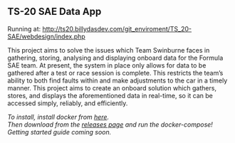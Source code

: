 ## TS-20 SAE Data App

Running at: http://ts20.billydasdev.com/git_enviroment/TS_20-SAE/webdesign/index.php

This project aims to solve the issues which Team Swinburne faces in gathering, storing, analysing and displaying onboard data for the Formula SAE team. At present, the system in place only allows for data to be gathered after a test or race session is complete. This restricts the team’s ability to both find faults within and make adjustments to the car in a timely manner. This project aims to create an onboard solution which gathers, stores, and displays the aforementioned data in real-time, so it can be accessed simply, reliably, and efficiently.

<i>To install, install docker from [here](https://www.docker.com/get-started).<br>Then download from the [releases page](https://github.com/wardude202/TS_20-SAE/releases) and run the docker-compose!<br>
  Getting started guide coming soon.

